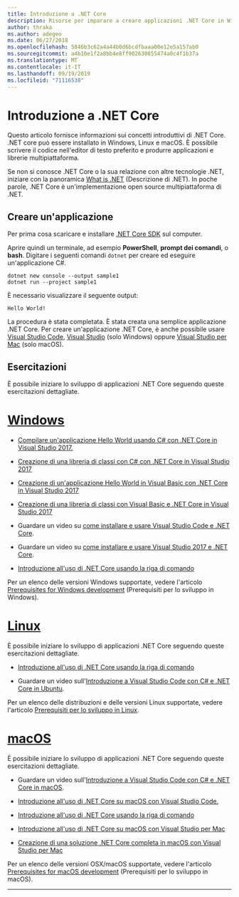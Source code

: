 ```yaml
---
title: Introduzione a .NET Core
description: Risorse per imparare a creare applicazioni .NET Core in Windows, Linux e macOS.
author: thraka
ms.author: adegeo
ms.date: 06/27/2018
ms.openlocfilehash: 5846b3c62a4a44b0d6bcdfbaaa00e12e5a157ab0
ms.sourcegitcommit: a4b10e1f2a8bb4e8ff902630855474a0c4f1b37a
ms.translationtype: MT
ms.contentlocale: it-IT
ms.lasthandoff: 09/19/2019
ms.locfileid: "71116538"
---
```

# <a name="get-started-with-net-core"></a>Introduzione a .NET Core

Questo articolo fornisce informazioni sui concetti introduttivi di .NET Core. .NET core può essere installato in Windows, Linux e macOS. È possibile scrivere il codice nell'editor di testo preferito e produrre applicazioni e librerie multipiattaforma. 

Se non si conosce .NET Core o la sua relazione con altre tecnologie .NET, iniziare con la panoramica [What is .NET](https://dotnet.microsoft.com/learn/dotnet/what-is-dotnet) (Descrizione di .NET). In poche parole, .NET Core è un'implementazione open source multipiattaforma di .NET.

## <a name="create-an-application"></a>Creare un'applicazione

Per prima cosa scaricare e installare [.NET Core SDK](https://dotnet.microsoft.com/download) sul computer.

Aprire quindi un terminale, ad esempio **PowerShell**, **prompt dei comandi**, o **bash**. Digitare i seguenti comandi `dotnet` per creare ed eseguire un'applicazione C#.

```dotnetcli
dotnet new console --output sample1
dotnet run --project sample1
```

È necessario visualizzare il seguente output:

```console
Hello World!
```

La procedura è stata completata. È stata creata una semplice applicazione .NET Core. Per creare un'applicazione .NET Core, è anche possibile usare [Visual Studio Code](tutorials/with-visual-studio-code.md), [Visual Studio](tutorials/with-visual-studio.md) (solo Windows) oppure [Visual Studio per Mac](tutorials/using-on-mac-vs.md) (solo macOS).

## <a name="tutorials"></a>Esercitazioni

È possibile iniziare lo sviluppo di applicazioni .NET Core seguendo queste esercitazioni dettagliate.

<!-- markdownlint-disable MD025 -->

# <a name="windowstabwindows"></a>[Windows](#tab/windows)

* [Compilare un'applicazione Hello World usando C# con .NET Core in Visual Studio 2017.](./tutorials/with-visual-studio.md)

* [Creazione di una libreria di classi con C# con .NET Core in Visual Studio 2017](./tutorials/library-with-visual-studio.md)

* [Creazione di un'applicazione Hello World in Visual Basic con .NET Core in Visual Studio 2017](./tutorials/vb-with-visual-studio.md)

* [Creazione di una libreria di classi con Visual Basic e .NET Core in Visual Studio 2017](./tutorials/vb-library-with-visual-studio.md)  

* Guardare un video su [come installare e usare Visual Studio Code e .NET Core](https://channel9.msdn.com/Blogs/dotnet/Get-started-with-VS-Code-using-CSharp-and-NET-Core/).

* Guardare un video su [come installare e usare Visual Studio 2017 e .NET Core](https://channel9.msdn.com/Blogs/dotnet/Get-Started-NET-Core-Visual-Studio-2017/).

* [Introduzione all'uso di .NET Core usando la riga di comando](tutorials/using-with-xplat-cli.md)

Per un elenco delle versioni Windows supportate, vedere l'articolo [Prerequisites for Windows development](windows-prerequisites.md) (Prerequisiti per lo sviluppo in Windows).

# <a name="linuxtablinux"></a>[Linux](#tab/linux)

È possibile iniziare lo sviluppo di applicazioni .NET Core seguendo queste esercitazioni dettagliate.

* [Introduzione all'uso di .NET Core usando la riga di comando](tutorials/using-with-xplat-cli.md)

* Guardare un video sull'[Introduzione a Visual Studio Code con C# e .NET Core in Ubuntu](https://channel9.msdn.com/Blogs/dotnet/Get-started-with-VS-Code-Csharp-dotnet-Core-Ubuntu).

Per un elenco delle distribuzioni e delle versioni Linux supportate, vedere l'articolo [Prerequisiti per lo sviluppo in Linux](linux-prerequisites.md).

# <a name="macostabmacos"></a>[macOS](#tab/macos)

È possibile iniziare lo sviluppo di applicazioni .NET Core seguendo queste esercitazioni dettagliate.

* Guardare un video sull'[Introduzione a Visual Studio Code con C# e .NET Core in macOS](https://channel9.msdn.com/Blogs/dotnet/Get-started-VSCode-NET-Core-Mac).

* [Introduzione all'uso di .NET Core su macOS con Visual Studio Code.](tutorials/using-on-macos.md)

* [Introduzione all'uso di .NET Core usando la riga di comando](tutorials/using-with-xplat-cli.md)

* [Introduzione all'uso di .NET Core su macOS con Visual Studio per Mac](tutorials/using-on-mac-vs.md)

* [Creazione di una soluzione .NET Core completa in macOS con Visual Studio per Mac](tutorials/using-on-mac-vs-full-solution.md)

Per un elenco delle versioni OSX/macOS supportate, vedere l'articolo [Prerequisites for macOS development](macos-prerequisites.md) (Prerequisiti per lo sviluppo in macOS).

---

